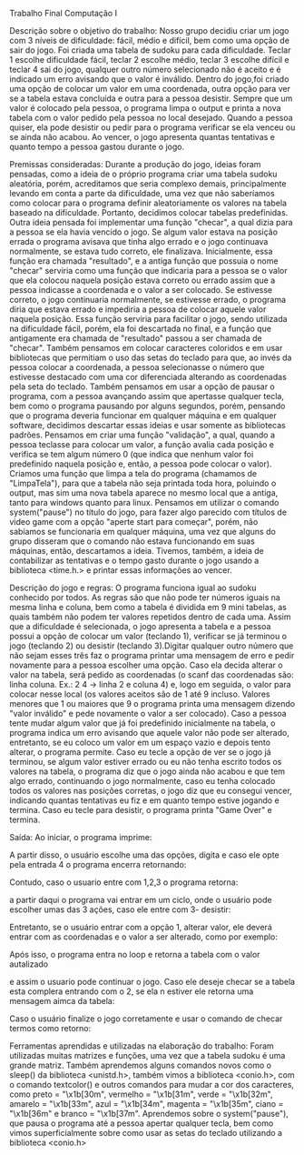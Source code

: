 Trabalho Final
Computação I



Descrição sobre o objetivo do trabalho: 
Nosso grupo decidiu criar um jogo com 3 níveis de dificuldade: fácil, médio e difícil, bem como uma opção de sair do jogo. Foi criada uma tabela de sudoku para cada dificuldade. Teclar 1 escolhe dificuldade fácil, teclar 2 escolhe médio, teclar 3 escolhe difícil e teclar 4 sai do jogo, qualquer outro número selecionado não é aceito e é indicado um erro avisando que o valor é inválido. Dentro do jogo,foi criado uma opção 
de colocar um valor em uma coordenada, outra opção para ver se a tabela estava concluída e outra para a pessoa desistir. Sempre que um valor é colocado pela pessoa, o programa limpa o output e printa a nova tabela com o valor pedido pela 
pessoa no local desejado. Quando a pessoa quiser, ela pode desistir ou pedir para o programa verificar se ela venceu ou se ainda não acabou. Ao vencer, o jogo apresenta quantas tentativas e quanto tempo a pessoa gastou durante o jogo. 

Premissas consideradas:
Durante a produção do jogo, ideias foram pensadas, como a ideia de o próprio programa criar uma tabela sudoku aleatória, porém, acreditamos que seria complexo demais, principalmente levando em conta a parte da dificuldade, uma vez que não saberíamos como colocar para o programa definir aleatoriamente os valores na tabela baseado na dificuldade. Portanto, decidimos colocar tabelas predefinidas. Outra ideia pensada foi implementar uma função "checar", a qual dizia para a pessoa se ela havia vencido o jogo. Se algum valor estava na posição errada o programa avisava que tinha algo errado e o jogo continuava normalmente, se estava tudo correto, ele finalizava. Inicialmente, essa função era chamada "resultado", e a antiga função que possuia o nome "checar" serviria como uma função que indicaria para a pessoa se o valor que ela colocou naquela posição estava correto ou errado assim que a pessoa indicasse a coordenada e o valor a ser colocado. Se estivesse correto, o jogo continuaria normalmente, se estivesse errado, o programa diria que estava errado e impediria a pessoa de colocar aquele valor naquela posição. Essa função serviria para facilitar o jogo, sendo utilizada na dificuldade fácil, porém, ela foi descartada no final, e a função que antigamente era chamada de "resultado" passou a ser chamada de "checar". Também pensamos em colocar caracteres coloridos e em usar bibliotecas que permitiam o uso das setas do teclado para que, ao invés da pessoa colocar a coordenada, a pessoa selecionasse o número que estivesse destacado com uma cor diferenciada alterando as coordenadas pela seta do teclado. 
Também pensamos em usar a opção de pausar o programa, com a pessoa avançando assim que apertasse qualquer tecla, bem como o programa pausando por alguns segundos, porém, pensando que o programa deveria funcionar em qualquer máquina e em qualquer software, decidimos descartar essas ideias e usar somente as bibliotecas padrões. Pensamos em criar uma função "validação", a qual, quando a pessoa teclasse para colocar um valor, a função avalia cada posição e verifica se 
tem algum número 0 (que indica que nenhum valor foi predefinido naquela posição e, então, a pessoa pode colocar o valor). Criamos uma função que limpa a tela do programa (chamamos de "LimpaTela"), para que a tabela não seja printada toda hora, poluindo o output, mas sim uma nova tabela aparece no mesmo local que a antiga, tanto para windows quanto para linux. Pensamos em utilizar o comando system("pause") no título do jogo, para fazer algo parecido com títulos de video game com a opção "aperte start para começar", porém, não sabíamos se funcionaria em qualquer máquina, uma vez que alguns do grupo disseram que o comando não estava funcionando em suas máquinas, então, descartamos a ideia. Tivemos, 
também, a ideia de contabilizar as tentativas e o tempo gasto durante o jogo usando a biblioteca <time.h.> e printar essas informações ao vencer.

Descrição do jogo e regras: 
O programa funciona igual ao sudoku conhecido por todos. As regras são que não pode ter números iguais na mesma linha e coluna, bem como a tabela é dividida em 9 mini tabelas, as quais também não podem ter valores repetidos dentro de cada uma. Assim que a dificuldade é selecionada, o jogo apresenta a tabela e a pessoa possui a opção de colocar um valor (teclando 1), verificar se já terminou o jogo (teclando 2) ou desistir (teclando 3).Digitar qualquer outro número que não sejam esses três faz o programa printar uma mensagem de erro e pedir novamente para a pessoa escolher uma opção. Caso ela decida alterar o valor na tabela, será pedido as coordenadas (o scanf das coordenadas são: linha coluna. Ex.: 2 4 → linha 2 e coluna 4) e, logo em seguida, o valor para colocar nesse local (os valores aceitos são de 1 até 9 incluso. Valores menores que 1 ou maiores que 9 o programa printa uma mensagem dizendo "valor inválido" e pede novamente o valor a ser colocado). Caso a pessoa tente mudar algum valor que já foi predefinido inicialmente na tabela, o programa indica um erro avisando que aquele valor não pode ser alterado, entretanto, se eu coloco um valor em um espaço vazio e depois tento alterar, o programa permite. Caso eu tecle a opção de ver se o jogo já terminou, se algum valor estiver errado ou eu não tenha escrito todos os valores na tabela, o programa diz que o jogo ainda não acabou e que tem algo errado, continuando o jogo normalmente, caso eu tenha colocado todos os valores nas posições corretas, o jogo diz que eu consegui vencer, indicando quantas tentativas eu fiz e em quanto tempo estive jogando e termina. Caso eu tecle para desistir, o programa printa "Game Over" e termina.

Saída: 
Ao iniciar, o programa imprime:

A partir disso, o usuário escolhe uma das opções, digita e caso ele opte pela entrada 4 o programa encerra retornando:

Contudo, caso o usuario entre com 1,2,3 o programa retorna:

a partir daqui o programa vai entrar em um ciclo, onde o usuário pode escolher umas das 3 ações, caso ele entre com 3- desistir:


Entretanto, se o usuário entrar com a opção 1, alterar valor, ele deverá entrar com as coordenadas e o valor a ser alterado, como por exemplo:

Após isso, o programa entra no loop e retorna a tabela com o valor autalizado

e assim o usuario pode continuar o jogo. Caso ele deseje checar se a tabela esta complera entrando com o 2, se ela n estiver ele retorna uma mensagem aimca da tabela:

Caso o usuário finalize o jogo corretamente e usar o comando de checar termos como retorno:


Ferramentas aprendidas e utilizadas na elaboração do trabalho: Foram utilizadas muitas matrizes e funções, uma vez que a tabela sudoku é uma grande matriz. Também aprendemos alguns comandos novos como o sleep() da biblioteca <unistd.h>,
também vimos a biblioteca <conio.h>, com o comando textcolor() e outros comandos para mudar a cor dos caracteres, como preto = "\x1b[30m", vermelho = "\x1b[31m", verde = "\x1b[32m", amarelo = "\x1b[33m", azul = "\x1b[34m", magenta = "\x1b[35m", ciano = "\x1b[36m" e branco = "\x1b[37m". Aprendemos sobre o system("pause"), que pausa o programa até a pessoa apertar qualquer tecla, bem como vimos superficialmente sobre como usar as setas do teclado utilizando
a biblioteca <conio.h>

